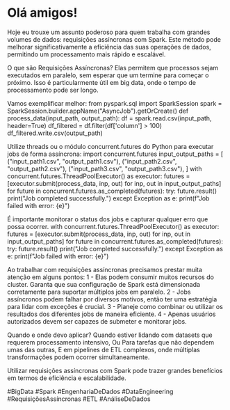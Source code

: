 # Olá amigos!
Hoje eu trouxe um assunto poderoso para quem trabalha com grandes volumes de dados: requisições assíncronas com Spark. Este método pode melhorar significativamente a eficiência das suas operações de dados, permitindo um processamento mais rápido e escalável. 

O que são Requisições Assíncronas? Elas permitem que processos sejam executados em paralelo, sem esperar que um termine para começar o próximo. Isso é particularmente útil em big data, onde o tempo de processamento pode ser longo.

Vamos exemplificar melhor:
from pyspark.sql import SparkSession
spark = SparkSession.builder.appName("AsyncJob").getOrCreate()
def process_data(input_path, output_path):
 df = spark.read.csv(input_path, header=True)
 df_filtered = df.filter(df['column'] > 100)
 df_filtered.write.csv(output_path)

Utilize threads ou o módulo concurrent.futures do Python para executar jobs de forma assíncrona:
import concurrent.futures
input_output_paths = [
 ("input_path1.csv", "output_path1.csv"),
 ("input_path2.csv", "output_path2.csv"),
 ("input_path3.csv", "output_path3.csv"),
]
with concurrent.futures.ThreadPoolExecutor() as executor:
 futures = [executor.submit(process_data, inp, out) for inp, out in input_output_paths]
 for future in concurrent.futures.as_completed(futures):
 try:
 future.result()
 print("Job completed successfully.")
 except Exception as e:
 print(f"Job failed with error: {e}")

É importante monitorar o status dos jobs e capturar qualquer erro que possa ocorrer.
with concurrent.futures.ThreadPoolExecutor() as executor:
 futures = [executor.submit(process_data, inp, out) for inp, out in input_output_paths]
 for future in concurrent.futures.as_completed(futures):
 try:
 future.result()
 print("Job completed successfully.")
 except Exception as e:
 print(f"Job failed with error: {e}")

Ao trabalhar com requisições assíncronas precisamos prestar muita atenção em alguns pontos: 
1 - Elas podem consumir muitos recursos do cluster. Garanta que sua configuração de Spark está dimensionada corretamente para suportar múltiplos jobs em paralelo.
2 -  Jobs assíncronos podem falhar por diversos motivos, então ter uma estratégia para lidar com exceções é crucial.
3 - Planeje como combinar ou utilizar os resultados dos diferentes jobs de maneira eficiente.
4 - Apenas usuários autorizados devem ser capazes de submeter e monitorar jobs.

Quando e onde devo aplicar? Quando estiver lidando com datasets que requerem processamento intensivo, Ou Para tarefas que não dependem umas das outras, E em pipelines de ETL complexos, onde múltiplas transformações podem ocorrer simultaneamente.

Utilizar requisições assíncronas com Spark pode trazer grandes benefícios em termos de eficiência e escalabilidade.

#BigData #Spark #EngenhariaDeDados #DataEngineering #RequisiçõesAssíncronas #ETL #AnáliseDeDados
